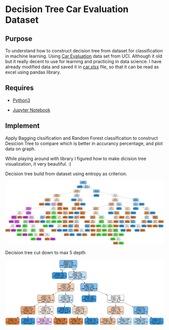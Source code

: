 # Decision Tree Car Evaluation Dataset

## Purpose

To understand how to construct decision tree from dataset for classification in machine learning. Using [Car Evaluation](https://archive.ics.uci.edu/ml/datasets/Car+Evaluation) data set from UCI. Although it old but it really decent to use for learning and practicing in data science.
I have already modified data and saved it in [car.xlsx](car.xlsx) file, so that it can be read as excel using pandas library.

## Requires

- [Python3](https://www.python.org/downloads/)

- [Jupyter Notebook](https://jupyter.org/)

## Implement

Apply Bagging clssification and Random Forest classification to construct Desicion Tree to compare which is better in accurancy percentage, and plot data on graph.

While playing around with library I figured how to make dicision tree visualization, it very beautiful. :)

Decision tree build from dataset using entropy as criterion.

![](id3.png)

Decision tree cut down to max 5 depth

![](id3-dep5.png)